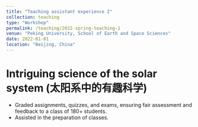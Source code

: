 ```yaml
---
title: "Teaching assistant experience 2"
collection: teaching
type: "Workshop"
permalink: /teaching/2022-spring-teaching-1
venue: "Peking University, School of Earth and Space Sciences"
date: 2022-01-01
location: "Beijing, China"
---
```


Intriguing science of the solar system (太阳系中的有趣科学)
===
*  Graded assignments, quizzes, and exams, ensuring fair assessment and feedback to a class of 180+ students.
*  Assisted in the preparation of classes.
